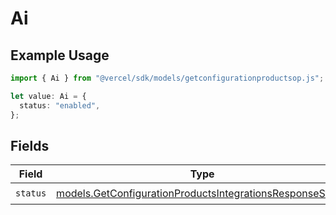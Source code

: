 # Ai

## Example Usage

```typescript
import { Ai } from "@vercel/sdk/models/getconfigurationproductsop.js";

let value: Ai = {
  status: "enabled",
};
```

## Fields

| Field                                                                                                                        | Type                                                                                                                         | Required                                                                                                                     | Description                                                                                                                  |
| ---------------------------------------------------------------------------------------------------------------------------- | ---------------------------------------------------------------------------------------------------------------------------- | ---------------------------------------------------------------------------------------------------------------------------- | ---------------------------------------------------------------------------------------------------------------------------- |
| `status`                                                                                                                     | [models.GetConfigurationProductsIntegrationsResponseStatus](../models/getconfigurationproductsintegrationsresponsestatus.md) | :heavy_check_mark:                                                                                                           | N/A                                                                                                                          |
